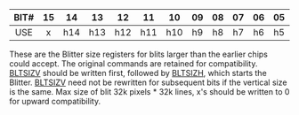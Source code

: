 | BIT# | 15 | 14 | 13 | 12 | 11 | 10 | 09 | 08 | 07 | 06 | 05 | 04 | 03 | 02 | 01 | 00 |
|:-:|:-:|:-:|:-:|:-:|:-:|:-:|:-:|:-:|:-:|:-:|:-:|:-:|:-:|:-:|:-:|:-:|
| USE | x | h14 | h13 | h12 | h11 | h10 | h9 | h8 | h7 | h6 | h5 | h4 | h3 | h2 | h1 | h0 |

These are the Blitter size registers for blits larger than the earlier
chips could accept. The original commands are retained for
compatibility. [BLTSIZV](BLTSIZV.md) should be written first, followed by [BLTSIZH](BLTSIZH.md),
which starts the Blitter. [BLTSIZV](BLTSIZV.md) need not be rewritten for
subsequent bits if the vertical size is the same. Max size of
blit 32k pixels * 32k lines, x's should be written to 0 for
upward compatibility.